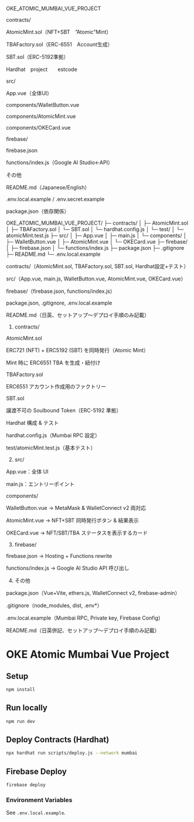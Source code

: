
OKE_ATOMIC_MUMBAI_VUE_PROJECT


contracts/

AtomicMint.sol（NFT+SBT　”Atomic”Mint）

TBAFactory.sol（ERC-6551　Account生成）

SBT.sol（ERC-5192準拠）

Hardhat　project　　estcode

src/

App.vue（全体UI）

components/WalletButton.vue

components/AtomicMint.vue

components/OKECard.vue

firebase/

firebase.json

functions/index.js（Google AI Studio←API）

その他

README.md（Japanese/English）

.env.local.example / .env.secret.example

package.json（依存関係）



OKE_ATOMIC_MUMBAI_VUE_PROJECT/
 ├─ contracts/
 │   ├─ AtomicMint.sol
 │   ├─ TBAFactory.sol
 │   └─ SBT.sol
 │   └─ hardhat.config.js
 │   └─ test/
 │       └─ atomicMint.test.js
 ├─ src/
 │   ├─ App.vue
 │   ├─ main.js
 │   └─ components/
 │       ├─ WalletButton.vue
 │       ├─ AtomicMint.vue
 │       └─ OKECard.vue
 ├─ firebase/
 │   ├─ firebase.json
 │   └─ functions/index.js
 ├─ package.json
 ├─ .gitignore
 ├─ README.md
 └─ .env.local.example







contracts/（AtomicMint.sol, TBAFactory.sol, SBT.sol, Hardhat設定+テスト）

src/（App.vue, main.js, WalletButton.vue, AtomicMint.vue, OKECard.vue）

firebase/（firebase.json, functions/index.js）

package.json, .gitignore, .env.local.example

README.md（日英、セットアップ〜デプロイ手順のみ記載）


1. contracts/

AtomicMint.sol

ERC721 (NFT) + ERC5192 (SBT) を同時発行（Atomic Mint）

Mint 時に ERC6551 TBA を生成・紐付け

TBAFactory.sol

ERC6551 アカウント作成用のファクトリー

SBT.sol

譲渡不可の Soulbound Token（ERC-5192 準拠）

Hardhat 構成 & テスト

hardhat.config.js（Mumbai RPC 設定）

test/atomicMint.test.js（基本テスト）

2. src/

App.vue：全体 UI

main.js：エントリーポイント

components/

WalletButton.vue → MetaMask & WalletConnect v2 両対応

AtomicMint.vue → NFT+SBT 同時発行ボタン & 結果表示

OKECard.vue → NFT/SBT/TBA ステータスを表示するカード

3. firebase/

firebase.json → Hosting + Functions rewrite

functions/index.js → Google AI Studio API 呼び出し

4. その他

package.json（Vue+Vite, ethers.js, WalletConnect v2, firebase-admin）

.gitignore（node_modules, dist, .env*）

.env.local.example（Mumbai RPC, Private key, Firebase Config）

README.md（日英併記、セットアップ〜デプロイ手順のみ記載）




# OKE Atomic Mumbai Vue Project

## Setup
```bash
npm install
```

## Run locally
```bash
npm run dev
```

## Deploy Contracts (Hardhat)
```bash
npx hardhat run scripts/deploy.js --network mumbai
```

## Firebase Deploy
```bash
firebase deploy
```

### Environment Variables
See `.env.local.example`.
